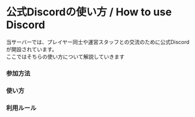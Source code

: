 # 公式Discordの使い方 / How to use Discord

当サーバーでは、プレイヤー同士や運営スタッフとの交流のために公式Discordが開設されています。  
ここではそちらの使い方について解説していきます

### 参加方法  



### 使い方  



### 利用ルール　
